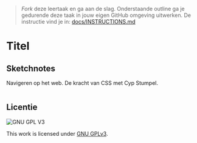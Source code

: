 > _Fork_ deze leertaak en ga aan de slag. Onderstaande outline ga je gedurende deze taak in jouw eigen GitHub omgeving uitwerken. De instructie vind je in: [docs/INSTRUCTIONS.md](docs/INSTRUCTIONS.md)

# Titel
<!-- Geef je opdracht een titel en schrijf in één zin wat het is -->

## Sketchnotes
<!-- Toon je gemaakte Sketchnotes en geef je plaatje een korte beschrijving -->
Navigeren op het web.
De kracht van CSS met Cyp Stumpel.

<img scr="https://github.com/EmonaSantiago/fix-the-flow-sketchnote/files/7835884/De.Krache.pdf">

## Licentie

![GNU GPL V3](https://www.gnu.org/graphics/gplv3-127x51.png)

This work is licensed under [GNU GPLv3](./LICENSE).
